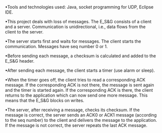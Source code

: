 •Tools and technologies used:
Java, socket programming for UDP, Eclipse IDE.

•This project deals with loss of messages. The E_S&G consists of a client and a server. Communication is unidirectional, i.e., data flows from the client to the server. 

•The server starts first and waits for messages. The client starts the communication. Messages have seq number 0 or 1. 

•Before sending each message, a checksum is calculated and added to the E_S&G header. 

•After sending each message, the client starts a timer (use alarm or sleep). 

•When the timer goes off, the client tries to read a corresponding ACK message. If the corresponding ACK is not there, the message is sent again and the timer is started again. If the corresponding ACK is there, the client returns to the application which can now send one more message. This means that the E_S&G blocks on writes. 

•The server, after receiving a message, checks its checksum. If the message is correct, the server sends an ACK0 or ACK1 message (according to the seq number) to the client and delivers the message to the application. If the message is not correct, the server repeats the last ACK message.
